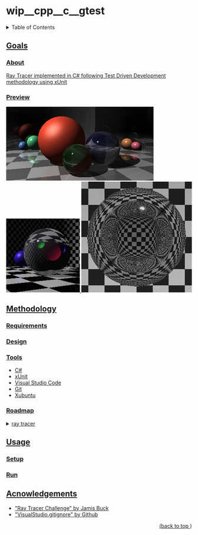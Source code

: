 # wip__cpp__c__gtest
<a name="readme-top"></a>
<details>
    <summary>Table of Contents</summary>
    <ol>
        <li><a href="#goals">Goals</a>
            <ul>
                <li><a href="#about">About</li>
                <li><a href="#preview">Preview</li>
            </ul>
        </li>
        <li><a href="#methodology">Methodology</li>
          <ul>
            <li><a href="#requirements">Requirements</li>
            <li><a href="#design">Design</li>
            <li><a href="#tools">Tools</li>
            <li><a href="#roadmap">Roadmap</li>
          </ul>
        </li>
        <li><a href="#usage">Usage</a>
            <ul>
                <li><a href="#setup">Setup</li>
                <li><a href="#run">Run</li>
            </ul>
        </li>
        <li><a href="#acknowledgements">Acknowledgements</li>
    </ol>
</details>

## Goals
### About
Ray Tracer implemented in C# following Test Driven Development methodology using xUnit
### Preview
![Reflection-Refraction-Example](./examples/reflection_refraction__scene.png)
![Refraction-Example](./examples/refraction.png)
![Refraction-Air-Pocket-Example](./examples/refraction__sphere_with_air_pocket.png)
## Methodology
### Requirements
### Design
### Tools
* C#
* xUnit
* Visual Studio Code
* Git
* Xubuntu
### Roadmap
<details>
<summary>ray tracer</summary>

- [x] Operations
    - [x] Tuples & Point & Vector
    - [x] Matrix
        - [x] Translation
        - [x] Scale
        - [x] Rotate
        - [x] Shear
    - [x] Rays
- [x] Geometry
    - [x] Sphere
    - [x] Plane
    - [ ] Cube
    - [ ] Cylinder
    - [ ] Object Groups
    - [ ] Triangle
    - [ ] Constructive Solid Geometry
    - [ ] Torus
- [x] Material
    - [x] Lighting
        - [x] Phong Model
        - [x] Shadow
        - [x] Reflection
        - [x] Refraction
        - [x] Fresnel
            -[x] Schlick
    - [x] Pattern
        - [x] Striped Pattern
        - [x] Gradient Pattern
        - [x] Ring Pattern
        - [x] Checkered Pattern
        - [ ] Radial Gradient
        - [ ] Nested Patterns
        - [ ] Blended Patterns
        - [ ] Preturbed Patterns
    - [ ] Texture Map
- [x] World
    - [x] Canvas
        - [x] PPM
    - [x] Camera
        - [ ] Focal Blur
        - [ ] Motion Blur
    - [x] Lights
        - [x] Point Source
        - [ ] Area Light
        - [ ] Spotlight
- [x] Render
    - [x] Single Object Shadow/Silhouette Cast Render
    - [x] Single Matte Shading Render
    - [x] Multiple Matte Shading Render
    - [x] Single Transparent Render
    - [x] Single Refraction Render
    - [x] Multiple Matte/Transparent/Refraction Render

</details>

## Usage
### Setup
### Run
## Acnowledgements
* "Ray Tracer Challenge" by Jamis Buck
* "VisualStudio.gitignore" by Github
<p align="right">(<a href="#readme-top">back to top </a>)</p>
